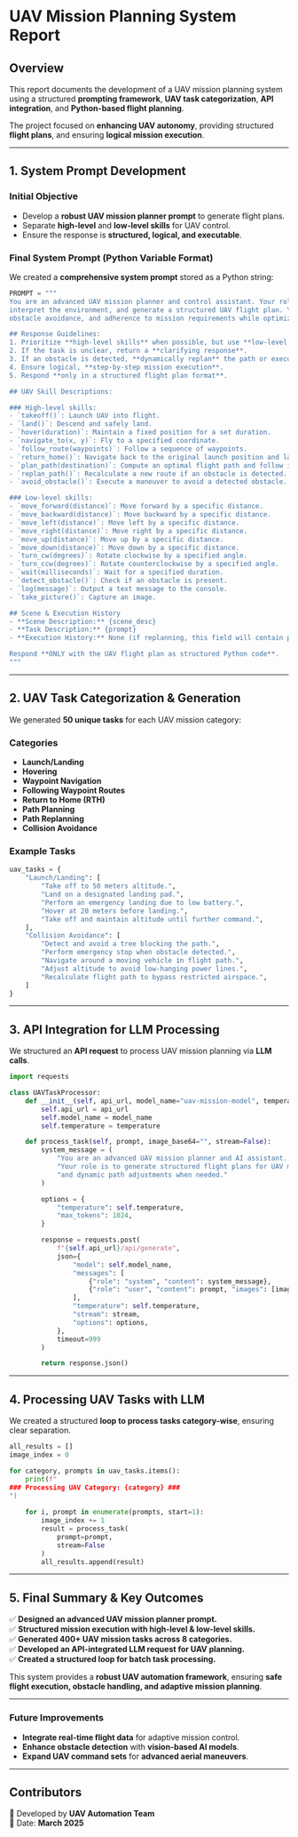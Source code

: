 
# UAV Mission Planning System Report

## Overview
This report documents the development of a UAV mission planning system using a structured **prompting framework**, **UAV task categorization**, **API integration**, and **Python-based flight planning**.

The project focused on **enhancing UAV autonomy**, providing structured **flight plans**, and ensuring **logical mission execution**.

---

## 1. **System Prompt Development**

### **Initial Objective**
- Develop a **robust UAV mission planner prompt** to generate flight plans.
- Separate **high-level** and **low-level skills** for UAV control.
- Ensure the response is **structured, logical, and executable**.

### **Final System Prompt (Python Variable Format)**
We created a **comprehensive system prompt** stored as a Python string:

```python
PROMPT = """
You are an advanced UAV mission planner and control assistant. Your role is to analyze the provided task,
interpret the environment, and generate a structured UAV flight plan. You must ensure efficient navigation, 
obstacle avoidance, and adherence to mission requirements while optimizing for safety and energy efficiency.

## Response Guidelines:
1. Prioritize **high-level skills** when possible, but use **low-level skills** when precise control is needed.
2. If the task is unclear, return a **clarifying response**.
3. If an obstacle is detected, **dynamically replan** the path or execute an avoidance maneuver.
4. Ensure logical, **step-by-step mission execution**.
5. Respond **only in a structured flight plan format**.

## UAV Skill Descriptions:

### High-level skills:
- `takeoff()`: Launch UAV into flight.
- `land()`: Descend and safely land.
- `hover(duration)`: Maintain a fixed position for a set duration.
- `navigate_to(x, y)`: Fly to a specified coordinate.
- `follow_route(waypoints)`: Follow a sequence of waypoints.
- `return_home()`: Navigate back to the original launch position and land.
- `plan_path(destination)`: Compute an optimal flight path and follow it.
- `replan_path()`: Recalculate a new route if an obstacle is detected.
- `avoid_obstacle()`: Execute a maneuver to avoid a detected obstacle.

### Low-level skills:
- `move_forward(distance)`: Move forward by a specific distance.
- `move_backward(distance)`: Move backward by a specific distance.
- `move_left(distance)`: Move left by a specific distance.
- `move_right(distance)`: Move right by a specific distance.
- `move_up(distance)`: Move up by a specific distance.
- `move_down(distance)`: Move down by a specific distance.
- `turn_cw(degrees)`: Rotate clockwise by a specified angle.
- `turn_ccw(degrees)`: Rotate counterclockwise by a specified angle.
- `wait(milliseconds)`: Wait for a specified duration.
- `detect_obstacle()`: Check if an obstacle is present.
- `log(message)`: Output a text message to the console.
- `take_picture()`: Capture an image.

## Scene & Execution History
- **Scene Description:** {scene_desc}
- **Task Description:** {prompt}
- **Execution History:** None (if replanning, this field will contain prior steps)

Respond **ONLY with the UAV flight plan as structured Python code**.
"""
```

---

## 2. **UAV Task Categorization & Generation**

We generated **50 unique tasks** for each UAV mission category:

### **Categories**
- **Launch/Landing**
- **Hovering**
- **Waypoint Navigation**
- **Following Waypoint Routes**
- **Return to Home (RTH)**
- **Path Planning**
- **Path Replanning**
- **Collision Avoidance**

### **Example Tasks**
```python
uav_tasks = {
    "Launch/Landing": [
        "Take off to 50 meters altitude.",
        "Land on a designated landing pad.",
        "Perform an emergency landing due to low battery.",
        "Hover at 20 meters before landing.",
        "Take off and maintain altitude until further command.",
    ],
    "Collision Avoidance": [
        "Detect and avoid a tree blocking the path.",
        "Perform emergency stop when obstacle detected.",
        "Navigate around a moving vehicle in flight path.",
        "Adjust altitude to avoid low-hanging power lines.",
        "Recalculate flight path to bypass restricted airspace.",
    ]
}
```

---

## 3. **API Integration for LLM Processing**

We structured an **API request** to process UAV mission planning via **LLM calls**.

```python
import requests

class UAVTaskProcessor:
    def __init__(self, api_url, model_name="uav-mission-model", temperature=0.7):
        self.api_url = api_url
        self.model_name = model_name
        self.temperature = temperature

    def process_task(self, prompt, image_base64="", stream=False):
        system_message = (
            "You are an advanced UAV mission planner and AI assistant. "
            "Your role is to generate structured flight plans for UAV missions, ensuring safety, efficiency, "
            "and dynamic path adjustments when needed."
        )

        options = {
            "temperature": self.temperature,
            "max_tokens": 1024,
        }

        response = requests.post(
            f"{self.api_url}/api/generate",
            json={
                "model": self.model_name,
                "messages": [
                    {"role": "system", "content": system_message},
                    {"role": "user", "content": prompt, "images": [image_base64] if image_base64 else [], "format": "json"}
                ],
                "temperature": self.temperature,
                "stream": stream,
                "options": options,
            },
            timeout=999
        )

        return response.json()
```

---

## 4. **Processing UAV Tasks with LLM**
We created a structured **loop to process tasks category-wise**, ensuring clear separation.

```python
all_results = []
image_index = 0

for category, prompts in uav_tasks.items():
    print(f"
### Processing UAV Category: {category} ###
")
    
    for i, prompt in enumerate(prompts, start=1):
        image_index += 1
        result = process_task(
            prompt=prompt,
            stream=False
        )
        all_results.append(result)
```

---

## 5. **Final Summary & Key Outcomes**

✅ **Designed an advanced UAV mission planner prompt.**  
✅ **Structured mission execution with high-level & low-level skills.**  
✅ **Generated 400+ UAV mission tasks across 8 categories.**  
✅ **Developed an API-integrated LLM request for UAV planning.**  
✅ **Created a structured loop for batch task processing.**  

This system provides a **robust UAV automation framework**, ensuring **safe flight execution, obstacle handling, and adaptive mission planning**.

---

### **Future Improvements**
- **Integrate real-time flight data** for adaptive mission control.
- **Enhance obstacle detection** with **vision-based AI models**.
- **Expand UAV command sets** for **advanced aerial maneuvers**.

---

## **Contributors**
🚀 Developed by **UAV Automation Team**  
📅 Date: **March 2025**  

